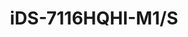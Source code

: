 ---
id: 8
title: "iDS-7116HQHI-M1/S"
slug: "iDS-7116HQHI-M1/S"
subTitle: "16CH 1080p H.265 AcuSense DVR"
category: "dvr"
imgCard: "/src/assets/images/dvr/iDS-7116HQHI-M1S/iDS-7116HQHI-M1S.webp"
imgAlt: "iDS-7116HQHI-M1/S"
thumbnails: [
  "/src/assets/images/dvr/iDS-7116HQHI-M1S/iDS-7116HQHI-M1S.webp",
]
features: [
  "AI-based Motion Detection 2.0 with human/vehicle classification",
  "Deep learning perimeter protection for enhanced security",
  "Efficient video compression with H.265 Pro+/Pro/H.265",
  "Supports HDTVI, AHD, CVI, CVBS, and IP video inputs",
  "Audio transmission via coaxial cable",
  "Supports up to 24 IP cameras (up to 6 MP)",
  "Video encoding up to 3K/5MP Lite @ 12 fps",
]
rating: 5
reviewCount: 50
specifications: {
  Video_and_Audio: {
    IP_Video_Input: {
      Channels: "2-ch (up to 18-ch)",
      Enhanced_IP_Mode: "8-ch (up to 24-ch), each up to 4 Mbps",
      Resolution: "Up to 6 MP",
      Support: "H.265+/H.265/H.264+/H.264 IP cameras"
    },
    Analog_Video_Input: {
      Channels: "16-ch",
      Interface: "BNC interface (1.0 Vp-p, 75 Ω), supporting coaxitron connection"
    },
    Incoming_Bandwidth: "96 Mbps",
    HDTVI_Input: "3K(2960 × 1665)@20 fps, 5 MP(2560 × 1944)@20 fps, 4 MP(2560 × 1440)@30/25 fps, 1080p@30/25 fps, 720p@30/25 fps",
    AHD_Input: "5 MP(2592 × 1944)@20 fps, 4 MP(2560 × 1440)@30/25 fps, 1080p@30/25 fps, 720p@30/25 fps",
    HDCVI_Input: "5 MP(2880 × 1620)@25 fps, 5 MP(2592 × 1944)@20 fps, 4 MP(2560 × 1440)@30/25 fps, 1080p@30/25 fps, 720p@30/25 fps",
    CVBS_Input: "PAL/NTSC",
    HDMI_Output: "1-ch, 4K (3840 × 2160)/30Hz, 2K (2560 × 1440)/60Hz, 1920 × 1080/60Hz, 1280 × 1024/60Hz, 1280 × 720/60Hz",
    VGA_Output: "1-ch, 1920 × 1080/60Hz, 1280 × 1024/60Hz, 1280 × 720/60Hz",
    Video_Output_Mode: "HDMI/VGA simultaneous output",
    Audio_Input: "1-ch, RCA (2.0 Vp-p, 1 KΩ), 16-ch via coaxial cable",
    Audio_Output: "1-ch, RCA (Linear, 1 KΩ)",
    Two_Way_Audio: "1-ch, RCA (2.0 Vp-p, 1 KΩ) (using the first audio input)",
    Synchronous_Playback: "16-ch"
  },
  Recording: {
    Video_Compression: "H.265 Pro+/H.265 Pro/H.265/H.264+/H.264",
    Encoding_Resolution: {
      Without_1080p_Lite: "3K lite/5 MP lite/4 MP lite/1080p/720p/VGA/WD1/4CIF/CIF",
      With_1080p_Lite: "3K lite/5 MP lite/4 MP lite/1080p lite/720p lite/VGA/WD1/4CIF/CIF"
    },
    Frame_Rate: {
      Main_Stream: "When 1080p Lite mode not enabled: For 3K stream access: 3K lite@12fps;4 MP lite@15fps/1080pLite@20fps;720p/WD1/4CIF/VGA/CIF@20fps For 5 MP stream access: 5 MP lite@12fps;4 MP lite@15fps/1080pLite@20fps;720p/WD1/4CIF/VGA/CIF@20fps For 4 MP stream access: 4 MP lite@15fps/1080pLite@25fps (P)/30fps (N) ;720p/WD1/4CIF/VGA/CIF@25fps (P)/30fps (N) For 1080p stream access: 1080p/720p@15fps; VGA/WD1/4CIF/CIF@25fps (P)/30fps (N) For 720p stream access: 720p/VGA/WD1/4CIF/CIF@25fps (P)/30fps (N) When 1080p Lite mode enabled: 3K lite/5 MP lite@12fps;4 MP lite@15fps;1080p lite/720p lite/VGA/WD1/4CIF/CIF@25fps (P)/30fps (N) Sub-stream: WD1/4CIF@12fps; CIF@25fps (P)/30fps (N)",
      Sub_Stream: "WD1/4CIF@12fps; CIF@25fps (P)/30fps (N)"
    },
    Video_Bitrate: "32 Kbps to 6 Mbps",
    Dual_Stream: "Support",
    Stream_Type: "Video, Video & Audio",
    Audio_Compression: "G.711u",
    Audio_Bitrate: "64 Kbps"
  },
  Network: {
    Remote_Connection: "128",
    Total_Bandwidth: "128 Mbps",
    Network_Protocol: "TCP/IP, PPPoE, DHCP, Hik-Connect, DNS, DDNS, NTP, SADP, NFS, iSCSI, UPnP™, HTTPS, ONVIF",
    Network_Interface: "1, RJ45 10M/100M/1000M self-adaptive Ethernet interface"
  },
  General: {
    Power_Supply: "12 VDC, 2A",
    Consumption: "≤ 24W",
    Working_Temperature: "-10 °C to +55 °C (+14 °F to +131 °F)",
    Working_Humidity: "10% to 90%",
    Dimension: "285 × 210 × 48 mm (11.2 × 8.3 × 1.9 inch)",
    Weight: "≤ 1 kg (2.2 lb.)"
  }
}
---